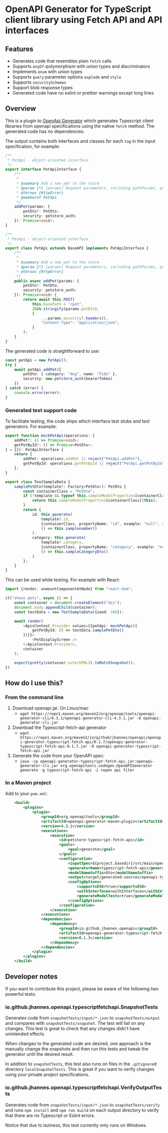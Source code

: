 # OpenAPI Generator for TypeScript client library using Fetch API and API interfaces

## Features

* Generates code that resembles plain `fetch` calls
* Supports `anyOf`-polymorphism with union types and discriminators
* Implements `enum` with union types
* Supports `query` parameter options `explode` and `style`
* Supports `securitySchemes`
* Support blob response types
* Generated code have no eslint or prettier warnings except long lines

## Overview

This is a plugin to [OpenApi Generator](https://openapi-generator.tech/) which generates Typescript client libraries from openapi specifications using the native `fetch` method. The generated code has no dependencies.

The output contains both interfaces and classes for each `tag` in the input specification, for example:

```typescript
/**
 * PetApi - object-oriented interface
 */
export interface PetApiInterface {
    /**
     *
     * @summary Add a new pet to the store
     * @param {*} [params] Request parameters, including pathParams, queryParams (including bodyParams) and http options.
     * @throws {HttpError}
     * @memberof PetApi
     */
    addPet(params: {
        petDto?: PetDto;
        security: petstore_auth;
    }): Promise<void>;
}

/**
 * PetApi - object-oriented interface
 */
export class PetApi extends BaseAPI implements PetApiInterface {
    /**
     *
     * @summary Add a new pet to the store
     * @param {*} [params] Request parameters, including pathParams, queryParams (including bodyParams) and http options.
     * @throws {HttpError}
     */
    public async addPet(params: {
        petDto?: PetDto;
        security: petstore_auth;
    }): Promise<void> {
        return await this.POST(
            this.basePath + "/pet",
            JSON.stringify(params.petDto),
            {
                ...params.security?.headers(),
                "Content-Type": "application/json",
            }
        );
    }
}
```

The generated code is straightforward to use:

```typescript
const petApi = new PetApi();
try {
    await petApi.addPet({
        petDto: { category: "dog", name: "Fido" },
        security: new petstore_auth(bearerToken)
    })
} catch (error) {
    console.error(error);
}
```



### Generated test support code

To facilitate testing, the code ships which interface test stubs and test generators. For example:

```typescript
export function mockPetApi(operations: {
    addPet?: () => Promise<void>;
    getPetById?: () => Promise<PetDto>;
} = {}): PetApiInterface {
    return {
        addPet: operations.addPet || reject("PetApi.addPet"),
        getPetById: operations.getPetById || reject("PetApi.getPetById"),
    };
}

export class TestSampleData {
    samplePetDto(template?: Factory<PetDto>): PetDto {
        const containerClass = "PetDto";
        if (!template && typeof this.sampleModelProperties[containerClass] === "function") {
            return this.sampleModelProperties[containerClass](this);
        }
        return {
            id: this.generate(
                template?.id,
                {containerClass, propertyName: "id", example: "null", isNullable: false},
                () => this.samplenumber()
            ),
            category: this.generate(
                template?.category,
                {containerClass, propertyName: "category", example: "null", isNullable: false},
                () => this.sampleCategoryDto()
            )
        };
    }
}
```

This can be used while testing. For example with React:

```typescript jsx
import {render, unmountComponentAtNode} from "react-dom";

it("shows pets", async () => {
    const container = document.createElement("div");
    document.body.appendChild(container);
    const testData = new TestSampleData({seed: 300});

    await render(
        <ApisContext.Provider values={{petApi: mockPetApi({
            getPetById: () => testData.samplePetDto()
        })}}>
            <PetDisplayScreen />
        </ApisContext.Provider>,
        container
    );

    expect(pretty(container.outerHTML)).toMatchSnapshot();
})
```

## How do I use this?

### From the command line

1. Download openapi jar. On Linux/mac
    * `wget https://repo1.maven.org/maven2/org/openapitools/openapi-generator-cli/4.3.1/openapi-generator-cli-4.3.1.jar -O openapi-generator-cli.jar`
2. Download the Typescript-fetch-api generator
    * `wget https://repo1.maven.org/maven2/io/github/jhannes/openapi/openapi-generator-typescript-fetch-api/0.1.7/openapi-generator-typescript-fetch-api-0.1.7.jar -O openapi-generator-typescript-fetch-api.jar`
3. Generate the code from your OpenAPI spec:
    * `java -cp openapi-generator-typescript-fetch-api.jar:openapi-generator-cli.jar org.openapitools.codegen.OpenAPIGenerator generate -g typescript-fetch-api -i <open api file>`

### In a Maven project

Add to your `pom.xml`:

```xml
    <build>
        <plugins>
            <plugin>
                <groupId>org.openapitools</groupId>
                <artifactId>openapi-generator-maven-plugin</artifactId>
                <version>4.3.1</version>
                <executions>
                    <execution>
                        <id>petstore-typescript-fetch-api</id>
                        <goals>
                            <goal>generate</goal>
                        </goals>
                        <configuration>
                            <inputSpec>${project.basedir}/src/main/openapi-spec/petstore.yaml</inputSpec>
                            <generatorName>typescript-fetch-api</generatorName>
                            <modelNameSuffix>Dto</modelNameSuffix>
                            <output>target/generated-sources/openapi-typescript-fetch-api-petstore</output>
                            <configOptions>
                                <supportsES6>true</supportsES6>
                                <withInterfaces>withInterfaces</withInterfaces>
                                <generateModelTests>true</generateModelTests>
                            </configOptions>
                        </configuration>
                    </execution>
                </executions>
                <dependencies>
                    <dependency>
                        <groupId>io.github.jhannes.openapi</groupId>
                        <artifactId>openapi-generator-typescript-fetch-api</artifactId>
                        <version>0.1.3</version>
                    </dependency>
                </dependencies>
            </plugin>
        </plugins>
    </build>

```


## Developer notes

If you want to contribute this project, please be aware of the following two powerful tests:

### io.github.jhannes.openapi.typescriptfetchapi.SnapshotTests

Generates code from `snapshotTests/input/*.json` to `snapshotTests/output` and compares with `snapshotTests/snapshot`. The test will fail on any changes. This test is great to check that any changes didn't have unintended effects.

When changes to the generated code are desired, one approach is the manually change the snapshots and then run this tests and tweak the generator until the desired result.

In addition to `snapshotTests`, this test also runs on files in the `.gitignore`d directory `localSnapshotTests`. This is great if you want to verify changes using your private project specifications.

### io.github.jhannes.openapi.typescriptfetchapi.VerifyOutputTests

Generates code from `snapshotTests/input/*.json` to `snapshotTests/verify` and runs `npm install` and `npm run build` on each output directory to verify that there are no Typescript or Eslint errors.

Notice that due to laziness, this test currently only runs on Windows.

